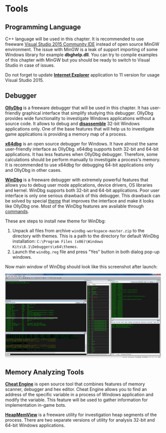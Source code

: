 # Tools

## Programming Language

C++ language will be used in this chapter. It is recommended to use freeware [Visual Studio 2015 Community IDE](https://www.visualstudio.com/en-us/products/visual-studio-express-vs.aspx#) instead of open source MinGW environment. The issue with MinGW is a leak of support importing of some Windows library for example **dbghelp.dll**. You can try to compile examples of this chapter with MinGW but you should be ready to switch to Visual Studio in case of issues.

Do not forget to update [**Internet Explorer**](http://windows.microsoft.com/en-us/internet-explorer/download-ie) application to 11 version for usage Visual Studio 2015.

## Debugger

[**OllyDbg**](http://www.ollydbg.de) is a freeware debugger that will be used in this chapter. It has user-friendly graphical interface that simplify studying this debugger. OllyDbg provides wide functionality to investigate Windows applications without a source code. It allows to debug and [**disassemble**](https://en.wikipedia.org/wiki/Disassembler) 32-bit Windows applications only. One of the base features that will help us to investigate game applications is providing a memory map of a process.

[**x64dbg**](http://x64dbg.com) is an open source debugger for Windows. It have almost the same user-friendly interface as OllyDbg. x64dbg supports both 32-bit and 64-bit applications. It has less features when OllyDbg debugger. Therefore, some calculations should be perform manually to investigate a process's memory. It is recommended to use x64dbg for debugging 64-bit applications only and OllyDbg in other cases.

[**WinDbg**](https://msdn.microsoft.com/en-us/windows/hardware/hh852365) is a freeware debugger with extremely powerful features that allows you to debug user mode applications, device drivers, OS libraries and kernel. WinDbg supports both 32-bit and 64-bit applications. Poor user interface is only one serious drawback of this debugger. This drawback can be solved by special [theme](https://github.com/Deniskore/windbg-workspace) that improves the interface and make it looks like OllyDbg one. Most of the WinDbg features are available through [commands](http://www.windbg.info/doc/1-common-cmds.html).

These are steps to install new theme for WinDbg:
1. Unpack all files from archive `windbg-workspace-master.zip` to the directory with themes. This is a path to the directory for default WinDbg installation: `C:\Program Files (x86)\Windows Kits\8.1\Debuggers\x64\themes`.
2. Launch the `windbg.reg` file and press "Yes" button in both dialog pop-up windows.

Now main window of WinDbg should look like this screenshot after launch:

![WinDbg Theme](windbg-theme.png)

## Memory Analyzing Tools

[**Cheat Engine**](http://www.cheatengine.org/) is open source tool that combines features of memory scanner, debugger and hex editor. Cheat Engine allows you to find an address of the specific variable in a process of Windows application and modify the variable. This feature will be used to gather information for implementation in-game bots.

[**HeapMemView**](http://www.nirsoft.net/utils/heap_memory_view.html) is a freeware utility for investigation heap segments of the process. There are two separate versions of utility for analysis 32-bit and 64-bit Windows applications.